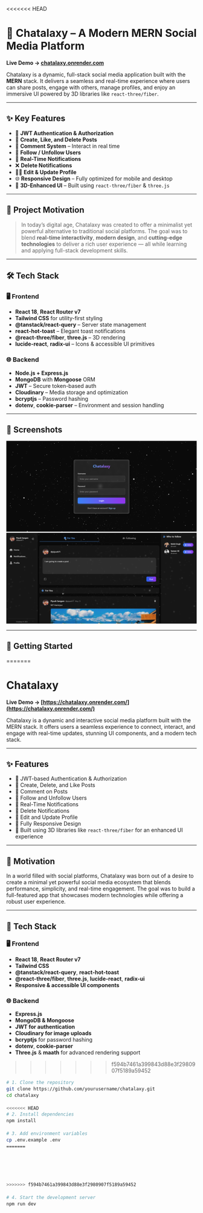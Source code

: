 <<<<<<< HEAD
# 🌌 Chatalaxy – A Modern MERN Social Media Platform

**Live Demo → [chatalaxy.onrender.com](https://chatalaxy.onrender.com/)**

Chatalaxy is a dynamic, full-stack social media application built with the **MERN** stack. It delivers a seamless and real-time experience where users can share posts, engage with others, manage profiles, and enjoy an immersive UI powered by 3D libraries like `react-three/fiber`.

---

## ✨ Key Features

- 🔐 **JWT Authentication & Authorization**
- 📝 **Create, Like, and Delete Posts**
- 💬 **Comment System** – Interact in real time
- 👥 **Follow / Unfollow Users**
- 🔔 **Real-Time Notifications**
- ❌ **Delete Notifications**
- 🧑‍💻 **Edit & Update Profile**
- 🌐 **Responsive Design** – Fully optimized for mobile and desktop
- 🧠 **3D-Enhanced UI** – Built using `react-three/fiber` & `three.js`

---

## 🎯 Project Motivation

> In today’s digital age, Chatalaxy was created to offer a minimalist yet powerful alternative to traditional social platforms. The goal was to blend **real-time interactivity**, **modern design**, and **cutting-edge technologies** to deliver a rich user experience — all while learning and applying full-stack development skills.

---

## 🛠️ Tech Stack

### 🖥️ Frontend
- **React 18**, **React Router v7**
- **Tailwind CSS** for utility-first styling
- **@tanstack/react-query** – Server state management
- **react-hot-toast** – Elegant toast notifications
- **@react-three/fiber**, **three.js** – 3D rendering
- **lucide-react**, **radix-ui** – Icons & accessible UI primitives

### 🌐 Backend
- **Node.js + Express.js**
- **MongoDB** with **Mongoose** ORM
- **JWT** – Secure token-based auth
- **Cloudinary** – Media storage and optimization
- **bcryptjs** – Password hashing
- **dotenv**, **cookie-parser** – Environment and session handling

---

## 📸 Screenshots
![alt text](image.png)
![alt text](image-1.png)


---

## 🚀 Getting Started
=======
# Chatalaxy

**Live Demo → [https://chatalaxy.onrender.com/](https://chatalaxy.onrender.com/)**

Chatalaxy is a dynamic and interactive social media platform built with the MERN stack. It offers users a seamless experience to connect, interact, and engage with real-time updates, stunning UI components, and a modern tech stack.

---

## ✨ Features

- 🔐 JWT-based Authentication & Authorization
- 📝 Create, Delete, and Like Posts
- 💬 Comment on Posts
- 👥 Follow and Unfollow Users
- 🔔 Real-Time Notifications
- 🧹 Delete Notifications
- 🧑 Edit and Update Profile
- 📱 Fully Responsive Design
- 🧠 Built using 3D libraries like `react-three/fiber` for an enhanced UI experience

---

## 🎯 Motivation

In a world filled with social platforms, Chatalaxy was born out of a desire to create a minimal yet powerful social media ecosystem that blends performance, simplicity, and real-time engagement. The goal was to build a full-featured app that showcases modern technologies while offering a robust user experience.

---

## 🔧 Tech Stack

### 🖥️ Frontend
- **React 18**, **React Router v7**
- **Tailwind CSS**
- **@tanstack/react-query**, **react-hot-toast**
- **@react-three/fiber**, **three.js**, **lucide-react**, **radix-ui**
- **Responsive & accessible UI components**

### 🌐 Backend
- **Express.js**
- **MongoDB & Mongoose**
- **JWT for authentication**
- **Cloudinary for image uploads**
- **bcryptjs** for password hashing
- **dotenv**, **cookie-parser**
- **Three.js** & **maath** for advanced rendering support
>>>>>>> f594b7461a399843d88e3f2980907f5189a59452

```bash
# 1. Clone the repository
git clone https://github.com/yourusername/chatalaxy.git
cd chatalaxy

<<<<<<< HEAD
# 2. Install dependencies
npm install

# 3. Add environment variables
cp .env.example .env
=======





>>>>>>> f594b7461a399843d88e3f2980907f5189a59452

# 4. Start the development server
npm run dev
